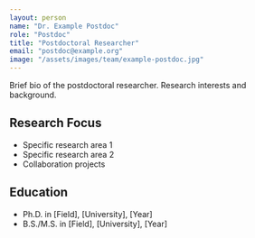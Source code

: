 ```yaml
---
layout: person
name: "Dr. Example Postdoc"
role: "Postdoc"
title: "Postdoctoral Researcher"
email: "postdoc@example.org"
image: "/assets/images/team/example-postdoc.jpg"
---
```


Brief bio of the postdoctoral researcher. Research interests and background.

## Research Focus
- Specific research area 1
- Specific research area 2  
- Collaboration projects

## Education
- Ph.D. in [Field], [University], [Year]
- B.S./M.S. in [Field], [University], [Year]